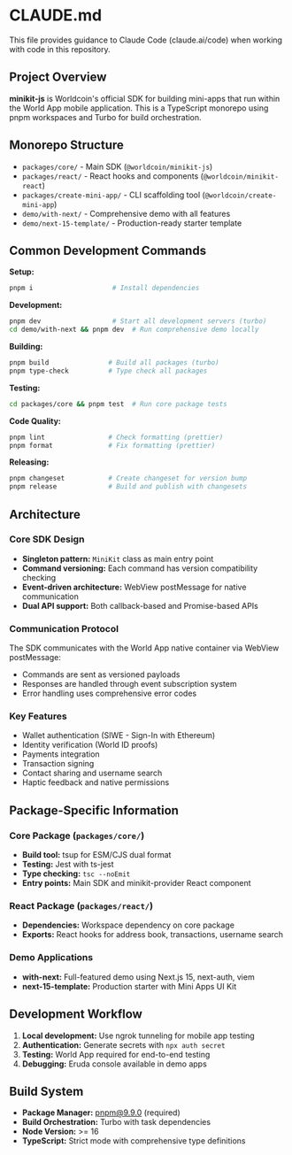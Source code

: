 # CLAUDE.md

This file provides guidance to Claude Code (claude.ai/code) when working with code in this repository.

## Project Overview

**minikit-js** is Worldcoin's official SDK for building mini-apps that run within the World App mobile application. This is a TypeScript monorepo using pnpm workspaces and Turbo for build orchestration.

## Monorepo Structure

- `packages/core/` - Main SDK (`@worldcoin/minikit-js`)
- `packages/react/` - React hooks and components (`@worldcoin/minikit-react`)
- `packages/create-mini-app/` - CLI scaffolding tool (`@worldcoin/create-mini-app`)
- `demo/with-next/` - Comprehensive demo with all features
- `demo/next-15-template/` - Production-ready starter template

## Common Development Commands

**Setup:**

```bash
pnpm i                    # Install dependencies
```

**Development:**

```bash
pnpm dev                  # Start all development servers (turbo)
cd demo/with-next && pnpm dev  # Run comprehensive demo locally
```

**Building:**

```bash
pnpm build               # Build all packages (turbo)
pnpm type-check          # Type check all packages
```

**Testing:**

```bash
cd packages/core && pnpm test  # Run core package tests
```

**Code Quality:**

```bash
pnpm lint                # Check formatting (prettier)
pnpm format              # Fix formatting (prettier)
```

**Releasing:**

```bash
pnpm changeset           # Create changeset for version bump
pnpm release             # Build and publish with changesets
```

## Architecture

### Core SDK Design

- **Singleton pattern:** `MiniKit` class as main entry point
- **Command versioning:** Each command has version compatibility checking
- **Event-driven architecture:** WebView postMessage for native communication
- **Dual API support:** Both callback-based and Promise-based APIs

### Communication Protocol

The SDK communicates with the World App native container via WebView postMessage:

- Commands are sent as versioned payloads
- Responses are handled through event subscription system
- Error handling uses comprehensive error codes

### Key Features

- Wallet authentication (SIWE - Sign-In with Ethereum)
- Identity verification (World ID proofs)
- Payments integration
- Transaction signing
- Contact sharing and username search
- Haptic feedback and native permissions

## Package-Specific Information

### Core Package (`packages/core/`)

- **Build tool:** tsup for ESM/CJS dual format
- **Testing:** Jest with ts-jest
- **Type checking:** `tsc --noEmit`
- **Entry points:** Main SDK and minikit-provider React component

### React Package (`packages/react/`)

- **Dependencies:** Workspace dependency on core package
- **Exports:** React hooks for address book, transactions, username search

### Demo Applications

- **with-next:** Full-featured demo using Next.js 15, next-auth, viem
- **next-15-template:** Production starter with Mini Apps UI Kit

## Development Workflow

1. **Local development:** Use ngrok tunneling for mobile app testing
2. **Authentication:** Generate secrets with `npx auth secret`
3. **Testing:** World App required for end-to-end testing
4. **Debugging:** Eruda console available in demo apps

## Build System

- **Package Manager:** pnpm@9.9.0 (required)
- **Build Orchestration:** Turbo with task dependencies
- **Node Version:** >= 16
- **TypeScript:** Strict mode with comprehensive type definitions
